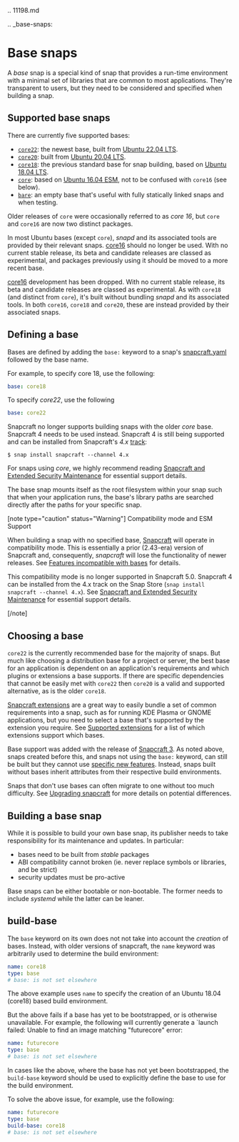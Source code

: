 .. 11198.md

.. _base-snaps:

# Base snaps

A *base* snap is a special kind of snap that provides a run-time environment with a minimal set of libraries that are common to most applications. They're transparent to users, but they need to be considered and specified when building a snap.

<h2 id='heading--supported'>Supported base snaps</h2>

There are currently five supported bases:
- [`core22`](https://snapcraft.io/core22): the newest base, built from [Ubuntu 22.04 LTS](https://releases.ubuntu.com/22.04/).
- [`core20`](https://snapcraft.io/core20): built from [Ubuntu 20.04 LTS](https://releases.ubuntu.com/20.04/).
- [`core18`](https://snapcraft.io/core18): the previous standard base for snap building, based on [Ubuntu 18.04 LTS](http://releases.ubuntu.com/18.04/).
-  [`core`](https://snapcraft.io/core):  based on [Ubuntu 16.04 ESM](http://releases.ubuntu.com/16.04/), not to be confused with `core16` (see below).
-  [`bare`](https://snapcraft.io/bare):  an empty base that's useful with fully statically linked snaps and when testing.

Older releases of `core` were occasionally referred to as *core 16*, but `core` and `core16` are now two distinct packages.

In most Ubuntu bases (except `core`), _snapd_ and its associated tools are provided by their relevant snaps. [core16](https://snapcraft.io/core16) should no longer be used. With no current stable release, its beta and candidate releases are classed as experimental, and packages previously using it should be moved to a more recent base.


[core16](https://snapcraft.io/core16) development has been dropped. With no current stable release, its beta and candidate releases are classed as experimental.  As with `core18` (and distinct from `core`), it's built without bundling *snapd* and its associated tools. In both `core16`, `core18` and `core20`, these are instead provided by their associated snaps.

## Defining a base

Bases are defined by adding the `base:` keyword to a snap's [snapcraft.yaml](/t/the-snapcraft-format/8337) followed by the base name.

For example, to specify core 18, use the following:

```yaml
base: core18
```

To specify *core22*, use the following

```yaml
base: core22
```

Snapcraft no longer supports building snaps with the older *core* base. Snapcraft 4 needs to be used instead. Snapcraft 4 is still being supported and can be installed from Snapcraft's _4.x_ [track](/t/channels/551#heading--tracks):

```
$ snap install snapcraft --channel 4.x
```

For snaps using *core*, we highly recommend reading [Snapcraft and Extended Security Maintenance](/t/snapcraft-and-extended-security-maintenance/24297) for essential support details.

The base snap mounts itself as the root filesystem within your snap such that when your application runs, the base's library paths are searched directly after the paths for your specific snap.

[note type="caution" status="Warning"]
Compatibility mode and ESM Support

When building a snap with no specified base, [Snapcraft](/t/snapcraft-overview/8940) will operate in compatibility mode. This is essentially a prior (2.43-era) version of Snapcraft and, consequently, _snapcraft_ will lose the functionality of newer releases. See [Features incompatible with bases](/t/release-notes-snapcraft-3-0/10704#heading--base-exceptions) for details.

This compatibility mode is no longer supported in Snapcraft 5.0. Snapcraft 4 can be installed from the 4.x track on the Snap Store (`snap install snapcraft --channel 4.x`). See [Snapcraft and Extended Security Maintenance](/t/snapcraft-and-extended-security-maintenance/24297) for essential support details.

[/note]



## Choosing a base

`core22` is the currently recommended base for the majority of snaps. But much like choosing a distribution base for a project or server, the best base for an application is dependent on an application's requirements and which plugins or extensions a base supports. If there are specific dependencies that cannot be easily met with `core22` then `core20` is a valid and supported alternative, as is the older `core18`.

[Snapcraft extensions](/t/snapcraft-extensions/13486) are a great way to easily bundle a set of common requirements into a snap, such as for running KDE Plasma or GNOME applications, but you need to select a base that's supported by the extension you require. See [Supported extensions](/t/supported-extensions/20521) for a list of which extensions support which bases.

Base support was added with the release of [Snapcraft 3](/t/release-notes-snapcraft-3-0/10704). As noted above, snaps created before this, and snaps not using the `base:` keyword, can still be built but they cannot use [specific new features](/t/release-notes-snapcraft-3-0/10704#heading--base-exceptions). Instead, snaps built without bases inherit attributes from their respective build environments.

Snaps that don't use bases can often migrate to one without too much difficulty. See [Upgrading snapcraft](/t/upgrading-snapcraft/11658) for more details on potential differences.

## Building a base snap

While it is possible to build your own base snap, its publisher needs to take responsibility for its maintenance and updates. In particular:

- bases need to be built from *stable* packages
- ABI compatibility cannot broken (ie. never replace symbols or libraries, and be strict)
- security updates must be pro-active

Base snaps can be either bootable or non-bootable. The former needs to include *systemd* while the latter can be leaner.

<h2 id='heading--base-snap'>build-base</h2>

The `base` keyword on its own does not not take into account the *creation* of bases. Instead, with older versions of snapcraft, the `name` keyword was arbitrarily used to determine the build environment:

```yaml
name: core18
type: base
# base: is not set elsewhere
```

The above example uses `name` to specify the creation of an Ubuntu 18.04 (core18) based build environment.

But the above fails if a base has yet to be bootstrapped, or is otherwise unavailable. For example, the following will currently generate a `launch failed: Unable to find an image matching "futurecore" error:

```yaml
name: futurecore
type: base
# base: is not set elsewhere
```

In cases like the above, where the base has not yet been bootstrapped, the `build-base` keyword should be used to explicitly define the base to use for the build environment.

To solve the above issue, for example, use the following:

```yaml
name: futurecore
type: base
build-base: core18
# base: is not set elsewhere
```